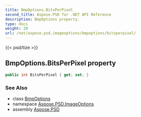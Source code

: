 ```yaml
---
title: BmpOptions.BitsPerPixel
second_title: Aspose.PSD for .NET API Reference
description: BmpOptions property. 
type: docs
weight: 20
url: /net/aspose.psd.imageoptions/bmpoptions/bitsperpixel/
---
```

{{< psd/tize >}}
## BmpOptions.BitsPerPixel property

```csharp
public int BitsPerPixel { get; set; }
```

### See Also

* class [BmpOptions](../)
* namespace [Aspose.PSD.ImageOptions](../../bmpoptions/)
* assembly [Aspose.PSD](../../../)


